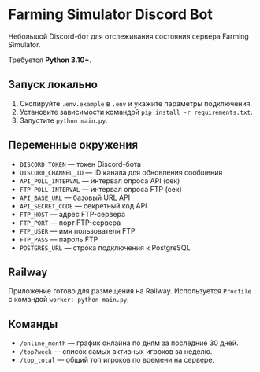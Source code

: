 # Farming Simulator Discord Bot

Небольшой Discord-бот для отслеживания состояния сервера Farming Simulator.

Требуется **Python 3.10+**.

## Запуск локально

1. Скопируйте `.env.example` в `.env` и укажите параметры подключения.
2. Установите зависимости командой `pip install -r requirements.txt`.
3. Запустите `python main.py`.

## Переменные окружения

- `DISCORD_TOKEN` — токен Discord-бота
- `DISCORD_CHANNEL_ID` — ID канала для обновления сообщения
- `API_POLL_INTERVAL` — интервал опроса API (сек)
- `FTP_POLL_INTERVAL` — интервал опроса FTP (сек)
- `API_BASE_URL` — базовый URL API
- `API_SECRET_CODE` — секретный код API
- `FTP_HOST` — адрес FTP-сервера
- `FTP_PORT` — порт FTP-сервера
- `FTP_USER` — имя пользователя FTP
- `FTP_PASS` — пароль FTP
- `POSTGRES_URL` — строка подключения к PostgreSQL

## Railway

Приложение готово для размещения на Railway. Используется `Procfile` с командой `worker: python main.py`.

## Команды

- `/online_month` — график онлайна по дням за последние 30 дней.
- `/top7week` — список самых активных игроков за неделю.
- `/top_total` — общий топ игроков по времени на сервере.

